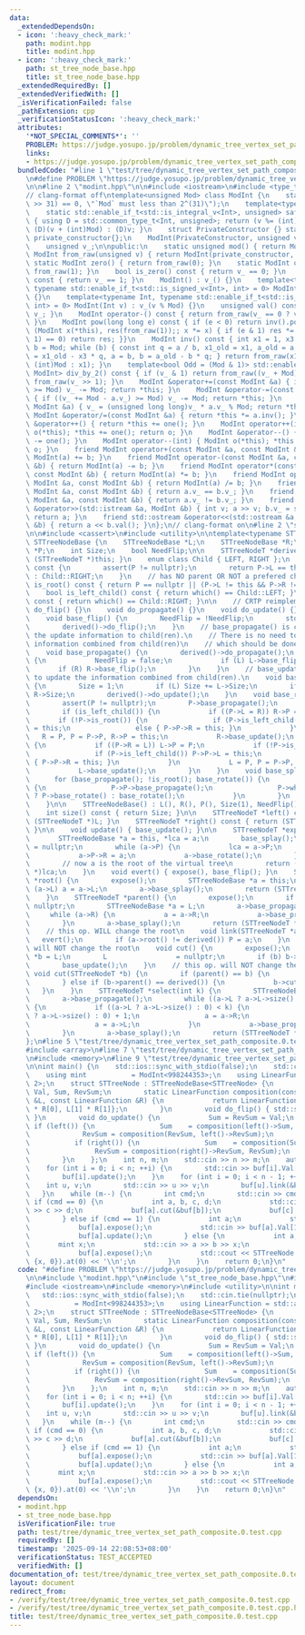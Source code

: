 ```yaml
---
data:
  _extendedDependsOn:
  - icon: ':heavy_check_mark:'
    path: modint.hpp
    title: modint.hpp
  - icon: ':heavy_check_mark:'
    path: st_tree_node_base.hpp
    title: st_tree_node_base.hpp
  _extendedRequiredBy: []
  _extendedVerifiedWith: []
  _isVerificationFailed: false
  _pathExtension: cpp
  _verificationStatusIcon: ':heavy_check_mark:'
  attributes:
    '*NOT_SPECIAL_COMMENTS*': ''
    PROBLEM: https://judge.yosupo.jp/problem/dynamic_tree_vertex_set_path_composite
    links:
    - https://judge.yosupo.jp/problem/dynamic_tree_vertex_set_path_composite
  bundledCode: "#line 1 \"test/tree/dynamic_tree_vertex_set_path_composite.0.test.cpp\"\
    \n#define PROBLEM \"https://judge.yosupo.jp/problem/dynamic_tree_vertex_set_path_composite\"\
    \n\n#line 2 \"modint.hpp\"\n\n#include <iostream>\n#include <type_traits>\n\n\
    // clang-format off\ntemplate<unsigned Mod> class ModInt {\n    static_assert((Mod\
    \ >> 31) == 0, \"`Mod` must less than 2^(31)\");\n    template<typename Int>\n\
    \    static std::enable_if_t<std::is_integral_v<Int>, unsigned> safe_mod(Int v)\
    \ { using D = std::common_type_t<Int, unsigned>; return (v %= (int)Mod) < 0 ?\
    \ (D)(v + (int)Mod) : (D)v; }\n    struct PrivateConstructor {} static inline\
    \ private_constructor{};\n    ModInt(PrivateConstructor, unsigned v) : v_(v) {}\n\
    \    unsigned v_;\n\npublic:\n    static unsigned mod() { return Mod; }\n    static\
    \ ModInt from_raw(unsigned v) { return ModInt(private_constructor, v); }\n   \
    \ static ModInt zero() { return from_raw(0); }\n    static ModInt one() { return\
    \ from_raw(1); }\n    bool is_zero() const { return v_ == 0; }\n    bool is_one()\
    \ const { return v_ == 1; }\n    ModInt() : v_() {}\n    template<typename Int,\
    \ typename std::enable_if_t<std::is_signed_v<Int>, int> = 0> ModInt(Int v) : v_(safe_mod(v))\
    \ {}\n    template<typename Int, typename std::enable_if_t<std::is_unsigned_v<Int>,\
    \ int> = 0> ModInt(Int v) : v_(v % Mod) {}\n    unsigned val() const { return\
    \ v_; }\n    ModInt operator-() const { return from_raw(v_ == 0 ? v_ : Mod - v_);\
    \ }\n    ModInt pow(long long e) const { if (e < 0) return inv().pow(-e); for\
    \ (ModInt x(*this), res(from_raw(1));; x *= x) { if (e & 1) res *= x; if ((e >>=\
    \ 1) == 0) return res; }}\n    ModInt inv() const { int x1 = 1, x3 = 0, a = val(),\
    \ b = Mod; while (b) { const int q = a / b, x1_old = x1, a_old = a; x1 = x3, x3\
    \ = x1_old - x3 * q, a = b, b = a_old - b * q; } return from_raw(x1 < 0 ? x1 +\
    \ (int)Mod : x1); }\n    template<bool Odd = (Mod & 1)> std::enable_if_t<Odd,\
    \ ModInt> div_by_2() const { if (v_ & 1) return from_raw((v_ + Mod) >> 1); return\
    \ from_raw(v_ >> 1); }\n    ModInt &operator+=(const ModInt &a) { if ((v_ += a.v_)\
    \ >= Mod) v_ -= Mod; return *this; }\n    ModInt &operator-=(const ModInt &a)\
    \ { if ((v_ += Mod - a.v_) >= Mod) v_ -= Mod; return *this; }\n    ModInt &operator*=(const\
    \ ModInt &a) { v_ = (unsigned long long)v_ * a.v_ % Mod; return *this; }\n   \
    \ ModInt &operator/=(const ModInt &a) { return *this *= a.inv(); }\n    ModInt\
    \ &operator++() { return *this += one(); }\n    ModInt operator++(int) { ModInt\
    \ o(*this); *this += one(); return o; }\n    ModInt &operator--() { return *this\
    \ -= one(); }\n    ModInt operator--(int) { ModInt o(*this); *this -= one(); return\
    \ o; }\n    friend ModInt operator+(const ModInt &a, const ModInt &b) { return\
    \ ModInt(a) += b; }\n    friend ModInt operator-(const ModInt &a, const ModInt\
    \ &b) { return ModInt(a) -= b; }\n    friend ModInt operator*(const ModInt &a,\
    \ const ModInt &b) { return ModInt(a) *= b; }\n    friend ModInt operator/(const\
    \ ModInt &a, const ModInt &b) { return ModInt(a) /= b; }\n    friend bool operator==(const\
    \ ModInt &a, const ModInt &b) { return a.v_ == b.v_; }\n    friend bool operator!=(const\
    \ ModInt &a, const ModInt &b) { return a.v_ != b.v_; }\n    friend std::istream\
    \ &operator>>(std::istream &a, ModInt &b) { int v; a >> v; b.v_ = safe_mod(v);\
    \ return a; }\n    friend std::ostream &operator<<(std::ostream &a, const ModInt\
    \ &b) { return a << b.val(); }\n};\n// clang-format on\n#line 2 \"st_tree_node_base.hpp\"\
    \n\n#include <cassert>\n#include <utility>\n\ntemplate<typename STTreeNodeT> class\
    \ STTreeNodeBase {\n    STTreeNodeBase *L;\n    STTreeNodeBase *R;\n    STTreeNodeBase\
    \ *P;\n    int Size;\n    bool NeedFlip;\n\n    STTreeNodeT *derived() { return\
    \ (STTreeNodeT *)this; }\n    enum class Child { LEFT, RIGHT };\n    Child which()\
    \ const {\n        assert(P != nullptr);\n        return P->L == this ? Child::LEFT\
    \ : Child::RIGHT;\n    }\n    // has NO parent OR NOT a prefered child\n    bool\
    \ is_root() const { return P == nullptr || (P->L != this && P->R != this); }\n\
    \    bool is_left_child() const { return which() == Child::LEFT; }\n    bool is_right_child()\
    \ const { return which() == Child::RIGHT; }\n\n    // CRTP reimplement\n    void\
    \ do_flip() {}\n    void do_propagate() {}\n    void do_update() {}\n\nprotected:\n\
    \    void base_flip() {\n        NeedFlip = !NeedFlip;\n        std::swap(L, R);\n\
    \        derived()->do_flip();\n    }\n    // base_propagate() is called to propagate\
    \ the update information to child(ren).\n    // There is no need to update the\
    \ information combined from child(ren)\n    // which should be done in base_update().\n\
    \    void base_propagate() {\n        derived()->do_propagate();\n        if (NeedFlip)\
    \ {\n            NeedFlip = false;\n            if (L) L->base_flip();\n     \
    \       if (R) R->base_flip();\n        }\n    }\n    // base_update() is called\
    \ to update the information combined from child(ren).\n    void base_update()\
    \ {\n        Size = 1;\n        if (L) Size += L->Size;\n        if (R) Size +=\
    \ R->Size;\n        derived()->do_update();\n    }\n    void base_rotate() {\n\
    \        assert(P != nullptr);\n        P->base_propagate();\n        base_propagate();\n\
    \        if (is_left_child()) {\n            if ((P->L = R)) R->P = P;\n     \
    \       if (!P->is_root()) {\n                if (P->is_left_child()) P->P->L\
    \ = this;\n                else { P->P->R = this; }\n            }\n         \
    \   R = P, P = P->P, R->P = this;\n            R->base_update();\n        } else\
    \ {\n            if ((P->R = L)) L->P = P;\n            if (!P->is_root()) {\n\
    \                if (P->is_left_child()) P->P->L = this;\n                else\
    \ { P->P->R = this; }\n            }\n            L = P, P = P->P, L->P = this;\n\
    \            L->base_update();\n        }\n    }\n    void base_splay() {\n  \
    \      for (base_propagate(); !is_root(); base_rotate()) {\n            if (!P->is_root())\
    \ {\n                P->P->base_propagate();\n                P->which() == which()\
    \ ? P->base_rotate() : base_rotate();\n            }\n        }\n        base_update();\n\
    \    }\n\n    STTreeNodeBase() : L(), R(), P(), Size(1), NeedFlip() {}\n\npublic:\n\
    \    int size() const { return Size; }\n\n    STTreeNodeT *left() const { return\
    \ (STTreeNodeT *)L; }\n    STTreeNodeT *right() const { return (STTreeNodeT *)R;\
    \ }\n\n    void update() { base_update(); }\n\n    STTreeNodeT *expose() {\n \
    \       STTreeNodeBase *a = this, *lca = a;\n        base_splay();\n        a->R\
    \ = nullptr;\n        while (a->P) {\n            lca = a->P;\n            lca->base_splay();\n\
    \            a->P->R = a;\n            a->base_rotate();\n        }\n        a->base_update();\n\
    \        // now a is the root of the virtual tree\n        return (STTreeNodeT\
    \ *)lca;\n    }\n    void evert() { expose(), base_flip(); }\n    STTreeNodeT\
    \ *root() {\n        expose();\n        STTreeNodeBase *a = this;\n        while\
    \ (a->L) a = a->L;\n        a->base_splay();\n        return (STTreeNodeT *)a;\n\
    \    }\n    STTreeNodeT *parent() {\n        expose();\n        if (!L) return\
    \ nullptr;\n        STTreeNodeBase *a = L;\n        a->base_propagate();\n   \
    \     while (a->R) {\n            a = a->R;\n            a->base_propagate();\n\
    \        }\n        a->base_splay();\n        return (STTreeNodeT *)a;\n    }\n\
    \    // this op. WILL change the root\n    void link(STTreeNodeT *a) {\n     \
    \   evert();\n        if (a->root() != derived()) P = a;\n    }\n    // this op.\
    \ will NOT change the root\n    void cut() {\n        expose();\n        STTreeNodeBase\
    \ *b = L;\n        L                 = nullptr;\n        if (b) b->P = nullptr;\n\
    \        base_update();\n    }\n    // this op. will NOT change the root\n   \
    \ void cut(STTreeNodeT *b) {\n        if (parent() == b) {\n            cut();\n\
    \        } else if (b->parent() == derived()) {\n            b->cut();\n     \
    \   }\n    }\n    STTreeNodeT *select(int k) {\n        STTreeNodeBase *a = this;\n\
    \        a->base_propagate();\n        while ((a->L ? a->L->size() : 0) != 0)\
    \ {\n            if ((a->L ? a->L->size() : 0) < k) {\n                k -= (a->L\
    \ ? a->L->size() : 0) + 1;\n                a = a->R;\n            } else {\n\
    \                a = a->L;\n            }\n            a->base_propagate();\n\
    \        }\n        a->base_splay();\n        return (STTreeNodeT *)a;\n    }\n\
    };\n#line 5 \"test/tree/dynamic_tree_vertex_set_path_composite.0.test.cpp\"\n\
    #include <array>\n#line 7 \"test/tree/dynamic_tree_vertex_set_path_composite.0.test.cpp\"\
    \n#include <memory>\n#line 9 \"test/tree/dynamic_tree_vertex_set_path_composite.0.test.cpp\"\
    \n\nint main() {\n    std::ios::sync_with_stdio(false);\n    std::cin.tie(nullptr);\n\
    \    using mint           = ModInt<998244353>;\n    using LinearFunction = std::array<mint,\
    \ 2>;\n    struct STTreeNode : STTreeNodeBase<STTreeNode> {\n        LinearFunction\
    \ Val, Sum, RevSum;\n        static LinearFunction composition(const LinearFunction\
    \ &L, const LinearFunction &R) {\n            return LinearFunction{L[0] + L[1]\
    \ * R[0], L[1] * R[1]};\n        }\n        void do_flip() { std::swap(Sum, RevSum);\
    \ }\n        void do_update() {\n            Sum = RevSum = Val;\n           \
    \ if (left()) {\n                Sum    = composition(left()->Sum, Sum);\n   \
    \             RevSum = composition(RevSum, left()->RevSum);\n            }\n \
    \           if (right()) {\n                Sum    = composition(Sum, right()->Sum);\n\
    \                RevSum = composition(right()->RevSum, RevSum);\n            }\n\
    \        }\n    };\n    int n, m;\n    std::cin >> n >> m;\n    auto buf = std::make_unique<STTreeNode[]>(n);\n\
    \    for (int i = 0; i < n; ++i) {\n        std::cin >> buf[i].Val[1] >> buf[i].Val[0];\n\
    \        buf[i].update();\n    }\n    for (int i = 0; i < n - 1; ++i) {\n    \
    \    int u, v;\n        std::cin >> u >> v;\n        buf[u].link(&buf[v]);\n \
    \   }\n    while (m--) {\n        int cmd;\n        std::cin >> cmd;\n       \
    \ if (cmd == 0) {\n            int a, b, c, d;\n            std::cin >> a >> b\
    \ >> c >> d;\n            buf[a].cut(&buf[b]);\n            buf[c].link(&buf[d]);\n\
    \        } else if (cmd == 1) {\n            int a;\n            std::cin >> a;\n\
    \            buf[a].expose();\n            std::cin >> buf[a].Val[1] >> buf[a].Val[0];\n\
    \            buf[a].update();\n        } else {\n            int a, b;\n     \
    \       mint x;\n            std::cin >> a >> b >> x;\n            buf[b].evert();\n\
    \            buf[a].expose();\n            std::cout << STTreeNode::composition(buf[a].Sum,\
    \ {x, 0}).at(0) << '\\n';\n        }\n    }\n    return 0;\n}\n"
  code: "#define PROBLEM \"https://judge.yosupo.jp/problem/dynamic_tree_vertex_set_path_composite\"\
    \n\n#include \"modint.hpp\"\n#include \"st_tree_node_base.hpp\"\n#include <array>\n\
    #include <iostream>\n#include <memory>\n#include <utility>\n\nint main() {\n \
    \   std::ios::sync_with_stdio(false);\n    std::cin.tie(nullptr);\n    using mint\
    \           = ModInt<998244353>;\n    using LinearFunction = std::array<mint,\
    \ 2>;\n    struct STTreeNode : STTreeNodeBase<STTreeNode> {\n        LinearFunction\
    \ Val, Sum, RevSum;\n        static LinearFunction composition(const LinearFunction\
    \ &L, const LinearFunction &R) {\n            return LinearFunction{L[0] + L[1]\
    \ * R[0], L[1] * R[1]};\n        }\n        void do_flip() { std::swap(Sum, RevSum);\
    \ }\n        void do_update() {\n            Sum = RevSum = Val;\n           \
    \ if (left()) {\n                Sum    = composition(left()->Sum, Sum);\n   \
    \             RevSum = composition(RevSum, left()->RevSum);\n            }\n \
    \           if (right()) {\n                Sum    = composition(Sum, right()->Sum);\n\
    \                RevSum = composition(right()->RevSum, RevSum);\n            }\n\
    \        }\n    };\n    int n, m;\n    std::cin >> n >> m;\n    auto buf = std::make_unique<STTreeNode[]>(n);\n\
    \    for (int i = 0; i < n; ++i) {\n        std::cin >> buf[i].Val[1] >> buf[i].Val[0];\n\
    \        buf[i].update();\n    }\n    for (int i = 0; i < n - 1; ++i) {\n    \
    \    int u, v;\n        std::cin >> u >> v;\n        buf[u].link(&buf[v]);\n \
    \   }\n    while (m--) {\n        int cmd;\n        std::cin >> cmd;\n       \
    \ if (cmd == 0) {\n            int a, b, c, d;\n            std::cin >> a >> b\
    \ >> c >> d;\n            buf[a].cut(&buf[b]);\n            buf[c].link(&buf[d]);\n\
    \        } else if (cmd == 1) {\n            int a;\n            std::cin >> a;\n\
    \            buf[a].expose();\n            std::cin >> buf[a].Val[1] >> buf[a].Val[0];\n\
    \            buf[a].update();\n        } else {\n            int a, b;\n     \
    \       mint x;\n            std::cin >> a >> b >> x;\n            buf[b].evert();\n\
    \            buf[a].expose();\n            std::cout << STTreeNode::composition(buf[a].Sum,\
    \ {x, 0}).at(0) << '\\n';\n        }\n    }\n    return 0;\n}\n"
  dependsOn:
  - modint.hpp
  - st_tree_node_base.hpp
  isVerificationFile: true
  path: test/tree/dynamic_tree_vertex_set_path_composite.0.test.cpp
  requiredBy: []
  timestamp: '2025-09-14 22:08:53+08:00'
  verificationStatus: TEST_ACCEPTED
  verifiedWith: []
documentation_of: test/tree/dynamic_tree_vertex_set_path_composite.0.test.cpp
layout: document
redirect_from:
- /verify/test/tree/dynamic_tree_vertex_set_path_composite.0.test.cpp
- /verify/test/tree/dynamic_tree_vertex_set_path_composite.0.test.cpp.html
title: test/tree/dynamic_tree_vertex_set_path_composite.0.test.cpp
---
```

